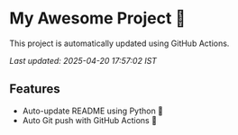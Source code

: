 # My Awesome Project 🚀

This project is automatically updated using GitHub Actions.

_Last updated: 2025-04-20 17:57:02 IST_

## Features
- Auto-update README using Python 🐍
- Auto Git push with GitHub Actions 🤖
